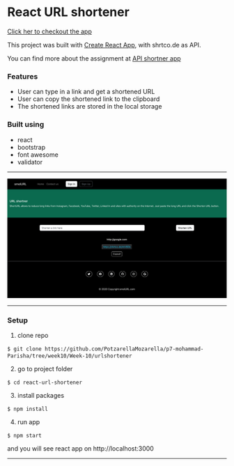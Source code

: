 # React URL shortener

[Click her to checkout the app](https://smolurlshortener.netlify.app/)

This project was built with [Create React App](https://github.com/facebook/create-react-app), with shrtco.de as API.

You can find more about the assignment at [API shortner app](https://pestotech.teachable.com/courses/1911069/lectures/43351654) 

### Features
* User can type in a link and get a shortened URL
* User can copy the shortened link to the clipboard
* The shortened links are stored in the local storage

### Built using
* react
* bootstrap
* font awesome
* validator


***
![Homepage](Images/smolURL_screenshot.png)
***

### Setup
1. clone repo
```
$ git clone https://github.com/PotzarellaMozarella/p7-mohammad-Parisha/tree/week10/Week-10/urlshortener
```
2. go to project folder
```
$ cd react-url-shortener
```
3. install packages
```
$ npm install
```
4. run app
```
$ npm start
```

and you will see react app on http://localhost:3000

***
